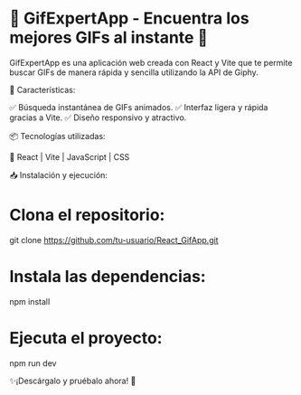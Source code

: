 # 🚀 GifExpertApp - Encuentra los mejores GIFs al instante 🎉

GifExpertApp es una aplicación web creada con React y Vite que te permite buscar GIFs de manera rápida y sencilla utilizando la API de Giphy.

🔹 Características:

✅ Búsqueda instantánea de GIFs animados.
✅ Interfaz ligera y rápida gracias a Vite.
✅ Diseño responsivo y atractivo.

📦 Tecnologías utilizadas:

🔹 React | Vite | JavaScript | CSS

📥 Instalación y ejecución:

# Clona el repositorio:

git clone https://github.com/tu-usuario/React_GifApp.git

# Instala las dependencias:

npm install

# Ejecuta el proyecto:

npm run dev


✨¡Descárgalo y pruébalo ahora! 🚀
